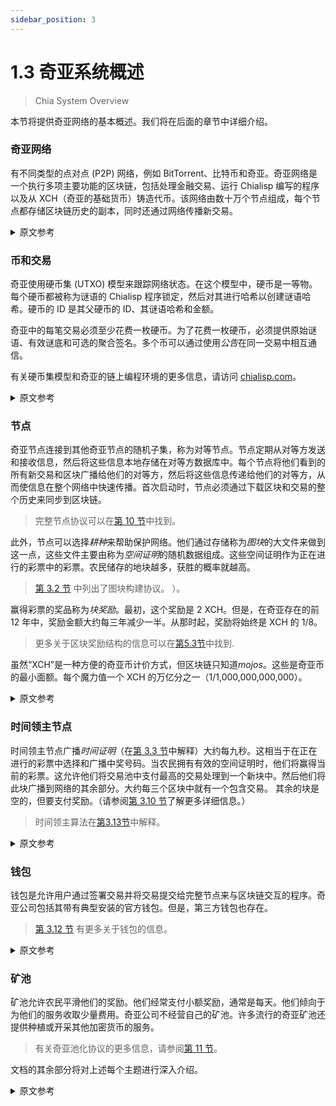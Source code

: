 ```yaml
---
sidebar_position: 3
---
```


# 1.3 奇亚系统概述

> Chia System Overview

本节将提供奇亚网络的基本概述。我们将在后面的章节中详细介绍。

### 奇亚网络

有不同类型的点对点 (P2P) 网络，例如 BitTorrent、比特币和奇亚。奇亚网络是一个执行多项主要功能的区块链，包括处理金融交易、运行 Chialisp 编写的程序以及从 XCH（奇亚的基础货币）铸造代币。该网络由数十万个节点组成，每个节点都存储区块链历史的副本，同时还通过网络传播新交易。

<details>
<summary>原文参考</summary>

This section will provide a basic overview of Chia's network. We'll go into much more detail in later sections.

- ### Chia's network

There are different types of peer-to-peer (P2P) networks, such as BitTorrent, Bitcoin, and Chia. The Chia network is a blockchain that performs several major functions, including processing financial transactions, running programs written in Chialisp, and minting tokens from XCH (Chia's base currency). The network is composed of hundreds of thousands of nodes, each of which stores a copy of the blockchain's history, while also propagating new transactions across the network.

</details>

### 币和交易

奇亚使用硬币集 (UTXO) 模型来跟踪网络状态。在这个模型中，硬币是一等物。每个硬币都被称为谜语的 Chialisp 程序锁定，然后对其进行哈希以创建谜语哈希。硬币的 ID 是其父硬币的 ID、其谜语哈希和金额。

奇亚中的每笔交易必须至少花费一枚硬币。为了花费一枚硬币，必须提供原始谜语、有效谜底和可选的聚合签名。多个币可以通过使用*公告*在同一交易中相互通信。

有关硬币集模型和奇亚的链上编程环境的更多信息，请访问 [chialisp.com](https://chialisp.com/)。

<details>
<summary>原文参考</summary>

- ### Coins and transactions

Chia uses the coin set (UTXO) model to keep track of the network's state. In this model, a coin is a first-class object. Each coin is locked with a Chialisp program called a _puzzle_, which is then hashed to create a _puzzlehash_. The coin's ID is a hash of its parent coin's ID, its puzzlehash, and its amount.

Each transaction in Chia must spend at least one coin. In order to spend a coin, one must provide the original puzzle, as well as a valid solution, and an optional aggregated signature. Multiple coins can communicate with each other in the same transaction by using _announcements_.

For more info about the coin set model and Chia's on-chain programming environment, see [chialisp.com](https://chialisp.com).

</details>

### 节点

奇亚节点连接到其他奇亚节点的随机子集，称为对等节点。节点定期从对等方发送和接收信息，然后将这些信息本地存储在对等方数据库中。每个节点将他们看到的所有新交易和区块广播给他们的对等方，然后将这些信息传递给他们的对等方，从而使信息在整个网络中快速传播。首次启动时，节点必须通过下载区块和交易的整个历史来同步到区块链。

>完整节点协议可以在[第 10 节](/docs/10protocol/protocol "Section 3.10: Full Node Protocol")中找到。

此外，节点可以选择*耕种*来帮助保护网络。他们通过存储称为*图块*的大文件来做到这一点，这些文件主要由称为*空间证明*的随机数据组成。这些空间证明作为正在进行的彩票中的彩票。农民储存的地块越多，获胜的概率就越高。

>[第 3.2 节](/docs/03consensus/proof-of-space "Section 3.2: Proof of Space.") 中列出了图块构建协议。 ）。

赢得彩票的奖品称为*块奖励*。最初，这个奖励是 2 XCH。但是，在奇亚存在的前 12 年中，奖励金额大约每三年减少一半。从那时起，奖励将始终是 XCH 的 1/8。

>更多关于区块奖励结构的信息可以在[第5.3节](/docs/05block-validation/block_rewards "Section 5.3: Block Rewards")中找到.

虽然“XCH”是一种方便的奇亚币计价方式，但区块链只知道*mojos*。这些是奇亚币的最小面额。每个魔力值一个 XCH 的万亿分之一（1/1,000,000,000,000）。

<details>
<summary>原文参考</summary>

- ### Nodes

Chia nodes connect to a random subset of other Chia nodes, called peers. The nodes periodically send and receive information from peers, which is then stored locally in a peer database. Each node broadcasts all new transactions and blocks that they see to their peers, which in turn relay this information to _their_ peers, resulting in the information quickly being propagated throughout the network. When first starting up, nodes have to synchronize to the blockchain, by downloading the entire history of blocks and transactions.

  >The Full Node Protocol can be found in [Section 10](/docs/10protocol/protocol "Section 3.10: Full Node Protocol").

Additionally, nodes have the option of _farming_ to help secure the network. They do this by storing large files called _plots_, which mostly consist of random data called _proofs of space_. These proofs of space function as tickets in an ongoing lottery. The more plots a farmer stores, the higher the probability of winning.

  >The plot construction protocol is laid out in [Section 3.2](/docs/03consensus/proof-of-space "Section 3.2: Proof of Space.").

The prize for winning the lottery is called the _block reward_. Initially, this reward is 2 XCH. However, the reward amount is cut in half approximately every three years for the first 12 years of Chia's existence. From that point forward, the reward will always be 1/8 of an XCH.

  >More info on the block reward structure can be found in [Section 5.3](/docs/05block-validation/block_rewards "Section 5.3: Block Rewards").

While "XCH" is a convenient way to denominate Chia coins, the blockchain only knows about _mojos_. These are the smallest denomination of Chia's coins. Each mojo is worth one trillionth (1/1,000,000,000,000) of an XCH.

</details>

### 时间领主节点

时间领主节点广播*时间证明*（在[第 3.3 节](/docs/03consensus/vdfs "Section 3.3: VDFs")中解释）大约每九秒。这相当于在正在进行的彩票中选择和广播中奖号码。当农民拥有有效的空间证明时，他们将赢得当前的彩票。这允许他们将交易池中支付最高的交易处理到一个新块中。然后他们将此块广播到网络的其余部分。大约每三个区块中就有一个包含交易。 其余的块是空的，但要支付奖励。（请参阅[第 3.10 节](/docs/03consensus/foliage "Section 3.10: Foliage")了解更多详细信息。）

>时间领主算法在[第3.13节](/docs/03consensus/timelords "Section 3.13: Timelord Algorithm")中解释。

<details>
<summary>原文参考</summary>

- ### Timelord nodes

Timelord nodes broadcast _proofs of time_ (explained in [Section 3.3](/docs/03consensus/vdfs "Section 3.3: VDFs")) around every nine seconds. This is equivalent to selecting and broadcasting the winning numbers in an ongoing lottery. When a farmer has a valid proof of space, they win the current lottery drawing. This allows them to process the highest-paying transactions from the mempool into a new block. They then broadcast this block to the rest of the network. Around one out of every three blocks contains transactions. The rest of the blocks are empty, but do pay a reward. (See [Section 3.10](/docs/03consensus/foliage "Section 3.10: Foliage") for more details.)

  >The timelord algorithm is explained in [Section 3.13](/docs/03consensus/timelords "Section 3.13: Timelord Algorithm").

</details>

### 钱包

钱包是允许用户通过签署交易并将交易提交给完整节点来与区块链交互的程序。奇亚公司包括其带有典型安装的官方钱包。但是，第三方钱包也存在。

> [第 3.12 节](/docs/03consensus/light_clients "Section 3.12: Light Clients") 有更多关于钱包的信息。

<details>
<summary>原文参考</summary>

- ### Wallets

Wallets are programs that allow users to interact with the blockchain, by signing and submitting transactions to full nodes. The Chia company includes its official wallet with a typical installation. However, third-party wallets also exist.

  >[Section 3.12](/docs/03consensus/light_clients "Section 3.12: Light Clients") has more info on wallets.

</details>

### 矿池

矿池允许农民平滑他们的奖励。他们经常支付小额奖励，通常是每天。他们倾向于为他们的服务收取少量费用。奇亚公司不经营自己的矿池。许多流行的奇亚矿池还提供种植或开采其他加密货币的服务。

> 有关奇亚池化协议的更多信息，请参阅[第 11 节](/docs/11pooling/pooling "Section 11: Pooling")。

文档的其余部分将对上述每个主题进行深入介绍。

<details>
<summary>原文参考</summary>

- ### Pools

Pools allow farmers to smooth out their rewards. They pay out small rewards frequently, often daily. They tend to charge a small fee for their services. The Chia company doesn't run its own pools. Many popular Chia pools also offer services for farming or mining other cryptocurrencies.

  >For more info on Chia's pooling protocol, see [Section 11](/docs/11pooling/pooling "Section 11: Pooling").

The rest of the documentation will go in-depth for each of the above topics.

</details>
